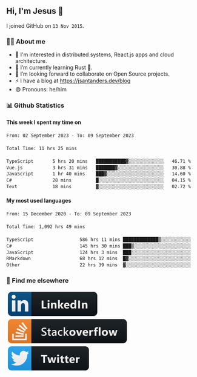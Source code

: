 ## Hi, I'm Jesus 👋

I joined GitHub on `13 Nov 2015`.

<!-- Talking about you -->

### 👨‍💻 About me

- 👦 I'm interested in distributed systems, React.js apps and cloud architecture.
- 🌱 I’m currently learning Rust 🦀.
- 👯 I’m looking forward to collaborate on Open Source projects.
- ⚡️ I have a blog at <https://jsantanders.dev/blog>
- 😄 Pronouns: he/him

### 📊 Github Statistics

#### This week I spent my time on

<!--START_SECTION:weekly-->

```txt
From: 02 September 2023 - To: 09 September 2023

Total Time: 11 hrs 25 mins

TypeScript       5 hrs 20 mins   ███████████▓░░░░░░░░░░░░░   46.71 %
Vue.js           3 hrs 31 mins   ███████▓░░░░░░░░░░░░░░░░░   30.88 %
JavaScript       1 hr 40 mins    ███▓░░░░░░░░░░░░░░░░░░░░░   14.60 %
C#               28 mins         █░░░░░░░░░░░░░░░░░░░░░░░░   04.15 %
Text             18 mins         ▓░░░░░░░░░░░░░░░░░░░░░░░░   02.72 %
```

<!--END_SECTION:weekly-->

#### My most used languages

<!--START_SECTION:alltime-->

```txt
From: 15 December 2020 - To: 09 September 2023

Total Time: 1,092 hrs 49 mins

TypeScript                 586 hrs 11 mins █████████████▒░░░░░░░░░░░   53.64 %
C#                         145 hrs 30 mins ███▒░░░░░░░░░░░░░░░░░░░░░   13.32 %
JavaScript                 124 hrs 3 mins  ███░░░░░░░░░░░░░░░░░░░░░░   11.35 %
RMarkdown                  68 hrs 12 mins  █▓░░░░░░░░░░░░░░░░░░░░░░░   06.24 %
Other                      22 hrs 39 mins  ▓░░░░░░░░░░░░░░░░░░░░░░░░   02.07 %
```

<!--END_SECTION:alltime-->

### 📢 Find me elsewhere

<p>
  <a target="_blank" href="https://linkedin.com/in/jsantanders">
    <img src="https://github.com/jsantanders/jsantanders/blob/master/img/linkedin.svg" alt="LinkedIn" style="vertical-align:top; margin:4px">
  </a>
  
  <a target="_blank" href="https://stackoverflow.com/users/7318331/jesus-santander">
    <img src="https://github.com/jsantanders/jsantanders/blob/master/img/stackoverflow.svg" alt="StackOverflow" style="vertical-align:top; margin:4px">
  </a>
  
  <a target="_blank" href="http://twitter.com/jsantanders">
    <img src="https://github.com/jsantanders/jsantanders/blob/master/img/twitter.svg" alt="Twitter" style="vertical-align:top; margin:4px">
  </a>
</p>
